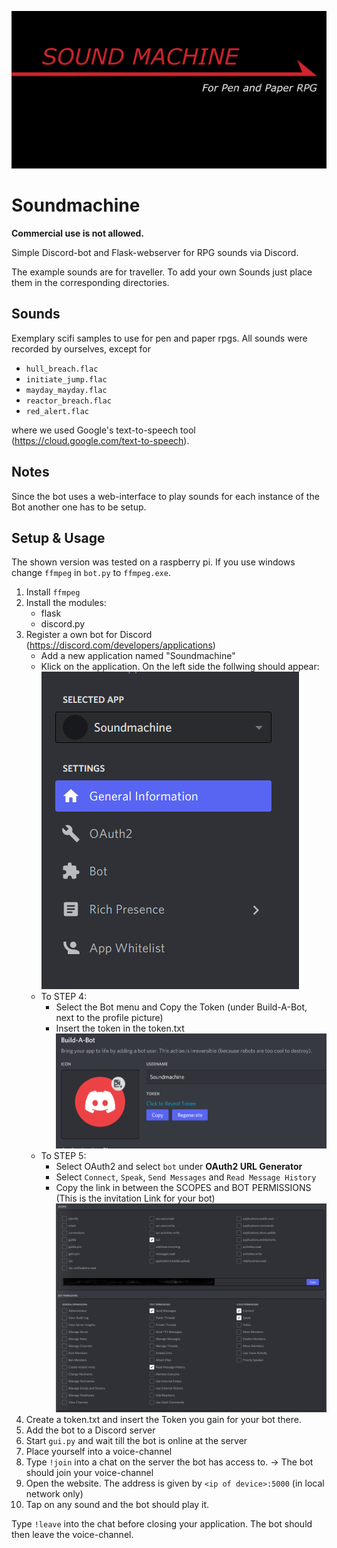 ![logo](images/logo.png)

# Soundmachine
 
 **Commercial use is not allowed.**
 
 
 Simple Discord-bot and Flask-webserver for RPG sounds via Discord.
 
 The example sounds are for traveller.
 To add your own Sounds just place them in the corresponding directories.
 
## Sounds
Exemplary scifi samples to use for pen and paper rpgs. All sounds were recorded by ourselves, except for 

- `hull_breach.flac` 
- `initiate_jump.flac`
- `mayday_mayday.flac` 
- `reactor_breach.flac` 
- `red_alert.flac`

where we used Google's text-to-speech tool (https://cloud.google.com/text-to-speech).

## Notes
Since the bot uses a web-interface to play sounds 
for each instance of the Bot another one has to be setup.

## Setup & Usage
The shown version was tested on a raspberry pi.
If you use windows change `ffmpeg` in `bot.py` to `ffmpeg.exe`.

1. Install `ffmpeg`
2. Install the modules:
    -   flask
    -   discord.py
3. Register a own bot for Discord (https://discord.com/developers/applications)
	- Add a new application named "Soundmachine"
	- Klick on the application. On the left side the follwing should appear:
	![navbar in the developer portal of discord](images/application_1.png)
	- To STEP 4:
		- Select the Bot menu and Copy the Token (under Build-A-Bot, next to the profile picture)
		- Insert the token in the token.txt
		![Get token for bot](images/application_3.png)
	- To STEP 5:
		- Select OAuth2 and select `bot` under **OAuth2 URL Generator** 
		- Select `Connect`, `Speak`, `Send Messages` and `Read Message History`
		- Copy the link in between the SCOPES and BOT PERMISSIONS (This is the invitation Link for your bot)
		![Invitation URL for Discord bot](images/application_2.png)
4. Create a token.txt and insert the Token you gain for your bot there.
5. Add the bot to a Discord server
6. Start `gui.py` and wait till the bot is online at the server
7. Place yourself into a voice-channel
8. Type `!join` into a chat on the server the bot has access to. -> The bot should join your voice-channel
9. Open the website. The address is given by `<ip of device>:5000` (in local network only)
10. Tap on any sound and the bot should play it.

Type `!leave` into the chat before closing your application. The bot should then leave the voice-channel.
